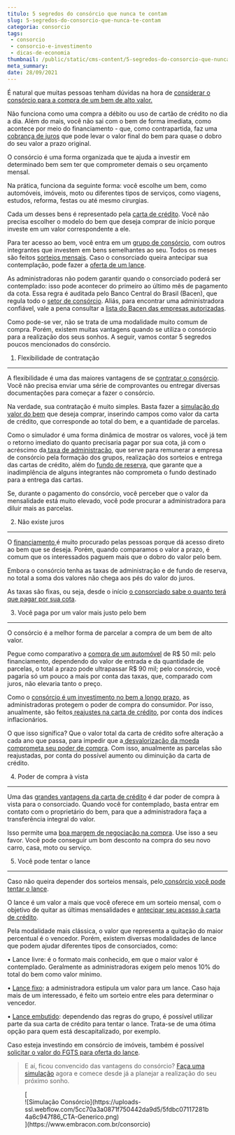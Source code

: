 ```yaml
---
titulo: 5 segredos do consórcio que nunca te contam
slug: 5-segredos-do-consorcio-que-nunca-te-contam
categoria: consorcio
tags:
 - consorcio
 - consorcio-e-investimento
 - dicas-de-economia
thumbnail: /public/static/cms-content/5-segredos-do-consorcio-que-nunca-te-contam.jpg
meta_summary: 
date: 28/09/2021
---
```

É natural que muitas pessoas tenham dúvidas na hora de [considerar o consórcio para a compra de um bem de alto valor.](https://www.embracon.com.br/blog/guia-completo-aprenda-como-escolher-um-consorcio-sem-erros)

Não funciona como uma compra a débito ou uso de cartão de crédito no dia a dia. Além do mais, você não sai com o bem de forma imediata, como acontece por meio do financiamento - que, como contrapartida, faz uma [cobrança de juros](https://www.embracon.com.br/blog/parcela-de-consorcio-tem-juros) que pode levar o valor final do bem para quase o dobro do seu valor a prazo original.

O consórcio é uma forma organizada que te ajuda a investir em determinado bem sem ter que comprometer demais o seu orçamento mensal.

Na prática, funciona da seguinte forma: você escolhe um bem, como automóveis, imóveis, moto ou diferentes tipos de serviços, como viagens, estudos, reforma, festas ou até mesmo cirurgias.

Cada um desses bens é representado pela [carta de crédito](https://www.embracon.com.br/blog/tudo-o-que-voce-precisa-saber-sobre-a-carta-de-credito-de-consorcios). Você não precisa escolher o modelo do bem que deseja comprar de início porque investe em um valor correspondente a ele.

Para ter acesso ao bem, você entra em um [grupo de consórcio](https://www.embracon.com.br/conhecaoconsorcio/o-que-e-um-grupo-de-consorcio), com outros integrantes que investem em bens semelhantes ao seu. Todos os meses são feitos [sorteios mensais](https://www.embracon.com.br/blog/assembleia-de-consorcio-como-funciona). Caso o consorciado queira antecipar sua contemplação, pode fazer a [oferta de um lance](https://www.embracon.com.br/blog/como-funcionam-os-tipos-de-lances-no-consorcio).

As administradoras não podem garantir quando o consorciado poderá ser contemplado: isso pode acontecer do primeiro ao último mês de pagamento da cota. Essa regra é auditada pelo Banco Central do Brasil (Bacen), que regula todo o [setor de consórcio](https://www.embracon.com.br/blog/consorcios-segredos-que-nao-te-contaram). Aliás, para encontrar uma administradora confiável, vale a pena consultar a [lista do Bacen das empresas autorizadas](https://www3.bcb.gov.br/ranking/consorcio.do).

Como pode-se ver, não se trata de uma modalidade muito comum de compra. Porém, existem muitas vantagens quando se utiliza o consórcio para a realização dos seus sonhos. A seguir, vamos contar 5 segredos poucos mencionados do consórcio.

 1) Flexibilidade de contratação
--------------------------------

A flexibilidade é uma das maiores vantagens de se [contratar o consórcio](https://www.embracon.com.br/blog/por-que-e-como-contratar-um-consorcio-da-embracon). Você não precisa enviar uma série de comprovantes ou entregar diversas documentações para começar a fazer o consórcio.

Na verdade, sua contratação é muito simples. Basta fazer a [simulação do valor do bem](https://www.embracon.com.br/blog/simulacao-de-consorcio) que deseja comprar, inserindo campos como valor da carta de crédito, que corresponde ao total do bem, e a quantidade de parcelas.

Como o simulador é uma forma dinâmica de mostrar os valores, você já tem o retorno imediato do quanto precisaria pagar por sua cota, já com o acréscimo da[ taxa de administração](https://www.embracon.com.br/blog/como-funciona-a-taxa-de-administracao-de-um-consorcio), que serve para remunerar a empresa de consórcio pela formação dos grupos, realização dos sorteios e entrega das cartas de crédito, além do [fundo de reserva](https://www.embracon.com.br/blog/entenda-como-funciona-a-devolucao-do-fundo-de-reserva), que garante que a inadimplência de alguns integrantes não comprometa o fundo destinado para a entrega das cartas.

Se, durante o pagamento do consórcio, você perceber que o valor da mensalidade está muito elevado, você pode procurar a administradora para diluir mais as parcelas.

 2) Não existe juros
--------------------

O [financiamento ](https://www.embracon.com.br/blog/financiamento-ou-consorcio-o-que-e-melhor-na-compra-de-um-imovel)é muito procurado pelas pessoas porque dá acesso direto ao bem que se deseja. Porém, quando comparamos o valor a prazo, é comum que os interessados paguem mais que o dobro do valor pelo bem.

Embora o consórcio tenha as taxas de administração e de fundo de reserva, no total a soma dos valores não chega aos pés do valor do juros.

As taxas são fixas, ou seja, desde o início [o consorciado sabe o quanto terá que pagar por sua cota](https://www.embracon.com.br/blog/como-calcular-as-parcelas-no-consorcio).

 3) Você paga por um valor mais justo pelo bem
----------------------------------------------

O consórcio é a melhor forma de parcelar a compra de um bem de alto valor.

Pegue como comparativo a [compra de um automóvel](https://www.embracon.com.br/blog/5-formas-de-pagamento-de-um-carro) de R$ 50 mil: pelo financiamento, dependendo do valor de entrada e da quantidade de parcelas, o total a prazo pode ultrapassar R$ 90 mil; pelo consórcio, você pagaria só um pouco a mais por conta das taxas, que, comparado com juros, não elevaria tanto o preço.

Como o [consórcio é um investimento no bem a longo prazo](https://www.embracon.com.br/blog/8-motivos-que-comprovam-que-consorcio-e-investimento), as administradoras protegem o poder de compra do consumidor. Por isso, anualmente, são feitos[ reajustes na carta de crédito](https://www.embracon.com.br/blog/reajuste-consorcio-como-e-feito), por conta dos índices inflacionários.

O que isso significa? Que o valor total da carta de crédito sofre alteração a cada ano que passa, para impedir que a[ desvalorização da moeda comprometa seu poder de compra](https://www.embracon.com.br/blog/entenda-a-importancia-da-taxa-selic-e-da-inflacao). Com isso, anualmente as parcelas são reajustadas, por conta do possível aumento ou diminuição da carta de crédito.

 4) Poder de compra à vista
---------------------------

Uma das [grandes vantagens da carta de crédito](https://www.embracon.com.br/blog/confira-10-vantagens-indiscutiveis-do-consorcio) é dar poder de compra à vista para o consorciado. Quando você for contemplado, basta entrar em contato com o proprietário do bem, para que a administradora faça a transferência integral do valor.

Isso permite uma [boa margem de negociação na compra](https://www.embracon.com.br/blog/4-dicas-para-conseguir-uma-boa-negociacao-na-hora-de-adquirir-o-seu-bem). Use isso a seu favor. Você pode conseguir um bom desconto na compra do seu novo carro, casa, moto ou serviço.

 5) Você pode tentar o lance
----------------------------

Caso não queira depender dos sorteios mensais, pelo[ consórcio você pode tentar o lance](https://www.embracon.com.br/blog/saiba-como-definir-o-valor-de-lance-para-ser-contemplado-mais-rapido).

O lance é um valor a mais que você oferece em um sorteio mensal, com o objetivo de quitar as últimas mensalidades e [antecipar seu acesso à carta de crédito](https://www.embracon.com.br/blog/antecipar-um-consorcio-descubra-aqui).

Pela modalidade mais clássica, o valor que representa a quitação do maior percentual é o vencedor. Porém, existem diversas modalidades de lance que podem ajudar diferentes tipos de consorciados, como:

 • Lance livre: é o formato mais conhecido, em que o maior valor é contemplado. Geralmente as administradoras exigem pelo menos 10% do total do bem como valor mínimo.

 • [Lance fixo](https://www.embracon.com.br/blog/o-que-e-um-lance-fixo-no-consorcio): a administradora estipula um valor para um lance. Caso haja mais de um interessado, é feito um sorteio entre eles para determinar o vencedor.

 • [Lance embutido](https://www.embracon.com.br/blog/lance-embutido-entenda-o-que-e-como-funciona-e-como-fazer): dependendo das regras do grupo, é possível utilizar parte da sua carta de crédito para tentar o lance. Trata-se de uma ótima opção para quem está descapitalizado, por exemplo.

Caso esteja investindo em consórcio de imóveis, também é possível [solicitar o valor do FGTS para oferta do lance](https://www.embracon.com.br/blog/5-passos-para-voce-usar-o-fgts-no-consorcio-imobiliario).

> E aí, ficou convencido das vantagens do consórcio? [Faça uma simulação](https://www.embracon.com.br/consorcio) agora e comece desde já a planejar a realização do seu próximo sonho.

<figure class="w-richtext-figure-type-image w-richtext-align-center">[<div>![Simulação Consórcio](https://uploads-ssl.webflow.com/5cc70a3a0871f750442da9d5/5fdbc07117281b4a6c947f86_CTA-Generico.png)</div>](https://www.embracon.com.br/consorcio)</figure>
